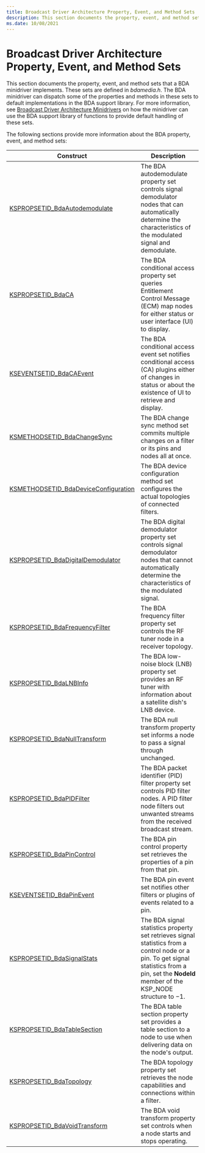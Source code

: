 ```yaml
---
title: Broadcast Driver Architecture Property, Event, and Method Sets
description: This section documents the property, event, and method sets that a BDA minidriver implements.
ms.date: 10/08/2021
---
```


# Broadcast Driver Architecture Property, Event, and Method Sets

This section documents the property, event, and method sets that a BDA minidriver implements. These sets are defined in *bdamedia.h*. The BDA minidriver can dispatch some of the properties and methods in these sets to default implementations in the BDA support library. For more information, see [Broadcast Driver Architecture Minidrivers](./broadcast-driver-architecture-minidrivers.md) on how the minidriver can use the BDA support library of functions to provide default handling of these sets.

The following sections provide more information about the BDA property, event, and method sets:

| Construct | Description |
|--|--|
| [KSPROPSETID_BdaAutodemodulate](kspropsetid-bdaautodemodulate.md) | The BDA autodemodulate property set controls signal demodulator nodes that can automatically determine the characteristics of the modulated signal and demodulate. |
| [KSPROPSETID_BdaCA](kspropsetid-bdaca.md) | The BDA conditional access property set queries Entitlement Control Message (ECM) map nodes for either status or user interface (UI) to display. |
| [KSEVENTSETID_BdaCAEvent](kseventsetid-bdacaevent.md) | The BDA conditional access event set notifies conditional access (CA) plugins either of changes in status or about the existence of UI to retrieve and display. |
| [KSMETHODSETID_BdaChangeSync](ksmethodsetid-bdachangesync.md) | The BDA change sync method set commits multiple changes on a filter or its pins and nodes all at once. |
| [KSMETHODSETID_BdaDeviceConfiguration](ksmethodsetid-bdadeviceconfiguration.md) | The BDA device configuration method set configures the actual topologies of connected filters. |
| [KSPROPSETID_BdaDigitalDemodulator](kspropsetid-bdadigitaldemodulator.md) | The BDA digital demodulator property set controls signal demodulator nodes that cannot automatically determine the characteristics of the modulated signal. |
| [KSPROPSETID_BdaFrequencyFilter](kspropsetid-bdafrequencyfilter.md) | The BDA frequency filter property set controls the RF tuner node in a receiver topology. |
| [KSPROPSETID_BdaLNBInfo](kspropsetid-bdalnbinfo.md) | The BDA low-noise block (LNB) property set provides an RF tuner with information about a satellite dish's LNB device. |
| [KSPROPSETID_BdaNullTransform](kspropsetid-bdanulltransform.md) | The BDA null transform property set informs a node to pass a signal through unchanged. |
| [KSPROPSETID_BdaPIDFilter](kspropsetid-bdapidfilter.md) | The BDA packet identifier (PID) filter property set controls PID filter nodes. A PID filter node filters out unwanted streams from the received broadcast stream. |
| [KSPROPSETID_BdaPinControl](kspropsetid-bdapincontrol.md) | The BDA pin control property set retrieves the properties of a pin from that pin. |
| [KSEVENTSETID_BdaPinEvent](kseventsetid-bdapinevent.md) | The BDA pin event set notifies other filters or plugins of events related to a pin. |
| [KSPROPSETID_BdaSignalStats](kspropsetid-bdasignalstats.md) | The BDA signal statistics property set retrieves signal statistics from a control node or a pin. To get signal statistics from a pin, set the **NodeId** member of the KSP_NODE structure to −1. |
| [KSPROPSETID_BdaTableSection](kspropsetid-bdatablesection.md) | The BDA table section property set provides a table section to a node to use when delivering data on the node's output. |
| [KSPROPSETID_BdaTopology](kspropsetid-bdatopology.md) | The BDA topology property set retrieves the node capabilities and connections within a filter. |
| [KSPROPSETID_BdaVoidTransform](kspropsetid-bdavoidtransform.md) | The BDA void transform property set controls when a node starts and stops operating. |
